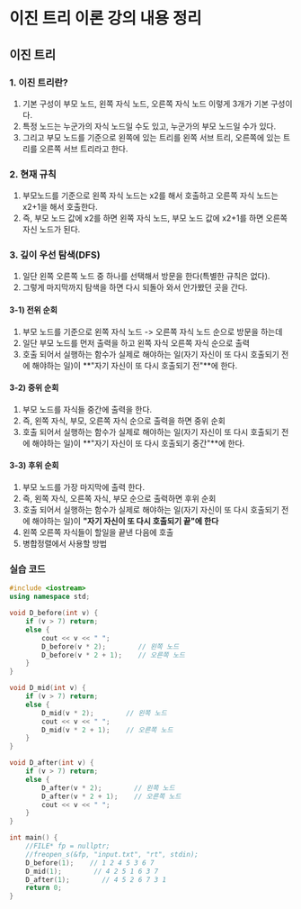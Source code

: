 # 이진 트리 이론 강의 내용 정리

## 이진 트리
### 1. 이진 트리란?
1. 기본 구성이 부모 노드, 왼쪽 자식 노드, 오른쪽 자식 노드 이렇게 3개가 기본 구성이다.
2. 특정 노드는 누군가의 자식 노드일 수도 있고, 누군가의 부모 노드일 수가 있다.
3. 그리고 부모 노드를 기준으로 왼쪽에 있는 트리를 왼쪽 서브 트리, 오른쪽에 있는 트리를 오른쪽 서브 트리라고 한다.

### 2. 현재 규칙
1. 부모노드를 기준으로 왼쪽 자식 노드는 x2를 해서 호출하고 오른쪽 자식 노드는 x2+1을 해서 호출한다.
2. 즉, 부모 노드 값에 x2를 하면 왼쪽 자식 노드, 부모 노드 값에 x2+1를 하면 오른쪽 자신 노드가 된다.

### 3. 깊이 우선 탐색(DFS)
1. 일단 왼쪽 오른쪽 노드 중 하나를 선택해서 방문을 한다(특별한 규칙은 없다).
2. 그렇게 마지막까지 탐색을 하면 다시 되돌아 와서 안가봤던 곳을 간다.

#### 3-1) 전위 순회
1. 부모 노드를 기준으로 왼쪽 자식 노드 -> 오른쪽 자식 노드 순으로 방문을 하는데
2. 일단 부모 노드를 먼저 출력을 하고 왼쪽 자식 오른쪽 자식 순으로 출력
3. 호출 되어서 실행하는 함수가 실제로 해야하는 일(자기 자신이 또 다시 호출되기 전에 해야하는 일)이 **"자기 자신이 또 다시 호출되기 전"**에 한다.

#### 3-2) 중위 순회
1. 부모 노드를 자식들 중간에 출력을 한다.
2. 즉, 왼쪽 자식, 부모, 오른쪽 자식 순으로 출력을 하면 중위 순회
3. 호출 되어서 실행하는 함수가 실제로 해야하는 일(자기 자신이 또 다시 호출되기 전에 해야하는 일)이 **"자기 자신이 또 다시 호출되기 중간"**에 한다.

#### 3-3) 후위 순회
1. 부모 노드를 가장 마지막에 출력 한다.
2. 즉, 왼쪽 자식, 오른쪽 자식, 부모 순으로 출력하면 후위 순회
3. 호출 되어서 실행하는 함수가 실제로 해야하는 일(자기 자신이 또 다시 호출되기 전에 해야하는 일)이 **"자기 자신이 또 다시 호출되기 끝"에 한다**
4. 왼쪽 오른쪽 자식들이 할일을 끝낸 다음에 호출
5. 병합정렬에서 사용할 방법

### 실습 코드
``` Cpp
#include <iostream>
using namespace std;

void D_before(int v) {
    if (v > 7) return;
    else {
        cout << v << " ";
        D_before(v * 2);        // 왼쪽 노드
        D_before(v * 2 + 1);    // 오른쪽 노드
    }
}

void D_mid(int v) {
    if (v > 7) return;
    else {
        D_mid(v * 2);        // 왼쪽 노드
        cout << v << " ";
        D_mid(v * 2 + 1);    // 오른쪽 노드
    }
}

void D_after(int v) {
    if (v > 7) return;
    else {
        D_after(v * 2);        // 왼쪽 노드
        D_after(v * 2 + 1);    // 오른쪽 노드
        cout << v << " ";
    }
}

int main() {
    //FILE* fp = nullptr;
    //freopen_s(&fp, "input.txt", "rt", stdin);
    D_before(1);    // 1 2 4 5 3 6 7
    D_mid(1);        // 4 2 5 1 6 3 7
    D_after(1);        // 4 5 2 6 7 3 1
    return 0;
}
```